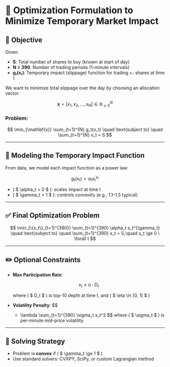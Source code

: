 # 📘 Optimization Formulation to Minimize Temporary Market Impact

## 🎯 Objective

Given:
- **S**: Total number of shares to buy (known at start of day)
- **N = 390**: Number of trading periods (1-minute intervals)
- **gₜ(xₜ)**: Temporary impact (slippage) function for trading `xₜ` shares at time `t`

We want to minimize total slippage over the day by choosing an allocation vector:

$$\mathbf{x} = [x_1, x_2, \dots, x_N] \in \mathbb{R}_{\ge 0}^N $$

### Problem:

$$
\min_{\mathbf{x}} \sum_{t=1}^{N} g_t(x_t)
\quad \text{subject to} \quad \sum_{t=1}^{N} x_t = S
$$

---

## 📐 Modeling the Temporary Impact Function

From data, we model each impact function as a power law:


$$ g_t(x_t) = \alpha_t x_t^{\gamma_t} $$

- \( $ \alpha_t > 0 $ \): scales impact at time t  
- \( $ \gamma_t > 1 $ \): controls convexity (e.g., 1.1–1.5 typical)

---

## ✅ Final Optimization Problem

$$
\min_{\{x_t\}_{t=1}^{390}} \sum_{t=1}^{390} \alpha_t x_t^{\gamma_t}
\quad \text{subject to} \quad \sum_{t=1}^{390} x_t = S,\quad x_t \ge 0 \ \forall t
$$

---

## ✏️ Optional Constraints

- **Max Participation Rate**:
  
  $$ x_t \le \eta \cdot D_t$$ 

  where \( $ D_t $ \) is top-10 depth at time t, and \( $ \eta \in [0, 1] $ \)

- **Volatility Penalty**:
  $$
  + \lambda \sum_{t=1}^{390} \sigma_t x_t^2
  $$
  where \( $ \sigma_t $ \) is per-minute mid-price volatility

---

## 🧠 Solving Strategy

- Problem is **convex** if \( $ \gamma_t \ge 1 $ \)
- Use standard solvers: CVXPY, SciPy, or custom Lagrangian method
